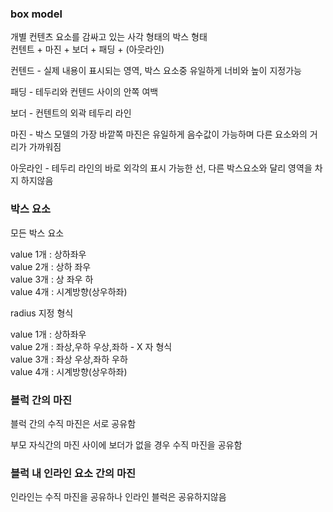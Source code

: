 ### box model

개별 컨텐츠 요소를 감싸고 있는 사각 형태의 박스 형태  
컨텐트 + 마진 + 보더 + 패딩 + (아웃라인)  

컨텐드 - 실제 내용이 표시되는 영역, 박스 요소중 유일하게 너비와 높이 지정가능

패딩 - 테두리와 컨텐드 사이의 안쪽 여백

보더 - 컨텐트의 외곽 테두리 라인 

마진 - 박스 모델의 가장 바깥쪽 
마진은 유일하게 음수값이 가능하며 다른 요소와의 거리가 가까워짐  

아웃라인 - 테두리 라인의 바로 외각의 표시 가능한 선, 다른 박스요소와 달리 영역을 차지 하지않음

### 박스 요소

모든 박스 요소  

value 1개 : 상하좌우  
value 2개 : 상하  좌우   
value 3개 : 상   좌우  하   
value 4개 : 시계방향(상우하좌)  

radius 지정 형식 

value 1개 : 상하좌우  
value 2개 : 좌상,우하 우상,좌하 - X 자 형식  
value 3개 : 좌상 우상,좌하 우하  
value 4개 : 시계방향(상우하좌)  

### 블럭 간의 마진

블럭 간의 수직 마진은 서로 공유함  

부모 자식간의 마진 사이에 보더가 없을 경우 수직 마진을 공유함  

### 블럭 내 인라인 요소 간의 마진

인라인는 수직 마진을 공유하나 인라인 블럭은 공유하지않음  
